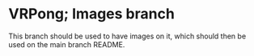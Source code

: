 # VRPong; Images branch
This branch should be used to have images on it, which should then be used on the main branch README.
